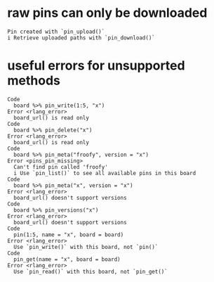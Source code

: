 # raw pins can only be downloaded

    Pin created with `pin_upload()`
    i Retrieve uploaded paths with `pin_download()`

# useful errors for unsupported methods

    Code
      board %>% pin_write(1:5, "x")
    Error <rlang_error>
      board_url() is read only
    Code
      board %>% pin_delete("x")
    Error <rlang_error>
      board_url() is read only
    Code
      board %>% pin_meta("froofy", version = "x")
    Error <pins_pin_missing>
      Can't find pin called 'froofy'
      i Use `pin_list()` to see all available pins in this board
    Code
      board %>% pin_meta("x", version = "x")
    Error <rlang_error>
      board_url() doesn't support versions
    Code
      board %>% pin_versions("x")
    Error <rlang_error>
      board_url() doesn't support versions
    Code
      pin(1:5, name = "x", board = board)
    Error <rlang_error>
      Use `pin_write()` with this board, not `pin()`
    Code
      pin_get(name = "x", board = board)
    Error <rlang_error>
      Use `pin_read()` with this board, not `pin_get()`

